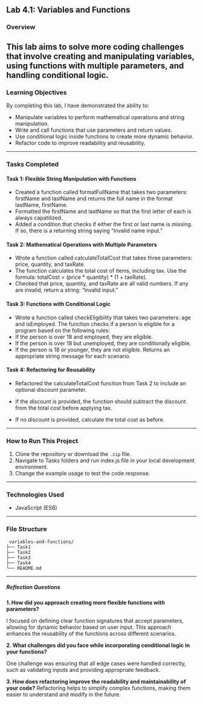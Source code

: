 ## Lab 4.1: Variables and Functions

### Overview
This lab aims to solve more coding challenges that involve creating and manipulating variables, using functions with multiple parameters, and handling conditional logic.
---

### Learning Objectives

By completing this lab, I have demonstrated the ability to:
- Manipulate variables to perform mathematical operations and string manipulation.
- Write and call functions that use parameters and return values.
- Use conditional logic inside functions to create more dynamic behavior.
- Refactor code to improve readability and reusability.

---

### Tasks Completed

#### Task 1: Flexible String Manipulation with Functions

- Created a function called formatFullName that takes two parameters: firstName and lastName and returns the full name in the format lastName, firstName.
- Formatted the firstName and lastName so that the first letter of each is always capatilized.
- Added a condition that checks if either the first or last name is missing. If so, there is a returning string saying “Invalid name input.”

#### Task 2: Mathematical Operations with Multiple Parameters

- Wrote a function called calculateTotalCost that takes three parameters: price, quantity, and taxRate.
- The function calculates the total cost of items, including tax. Use the formula: totalCost = (price * quantity) * (1 + taxRate).
- Checked that price, quantity, and taxRate are all valid numbers. If any are invalid, return a string: “Invalid input.”

#### Task 3: Functions with Conditional Logic

- Wrote a function called checkEligibility that takes two parameters: age and isEmployed. The function checks if a person is eligible for a program based on the following rules:
- If the person is over 18 and employed, they are eligible.
- If the person is over 18 but unemployed, they are conditionally eligible.
- If the person is 18 or younger, they are not eligible.
Returns an appropriate string message for each scenario.

#### Task 4: Refactoring for Reusability

- Refactored the calculateTotalCost function from Task 2 to include an optional discount parameter. 

- If the discount is provided, the function should subtract the discount from the total cost before applying tax.
- If no discount is provided, calculate the total cost as before.

---
### How to Run This Project

1. Clone the repository or download the `.zip` file.
2. Navigate to Tasks folders and run index.js file in your local development environment.
3. Change the example usage to test the code response.

---

### Technologies Used
- JavaScript (ES6)

---

### File Structure
```
 variables-and-functions/
├── Task1
├── Task2
├── Task3
├── Task4
└── README.md
```
---
##### Reflection Questions

**1. How did you approach creating more flexible functions with parameters?**

I focused on defining clear function signatures that accept parameters, allowing for dynamic behavior based on user input. This approach enhances the reusability of the functions across different scenarios.

**2. What challenges did you face while incorporating conditional logic in your functions?**

One challenge was ensuring that all edge cases were handled correctly, such as validating inputs and providing appropriate feedback.

**3. How does refactoring improve the readability and maintainability of your code?**
Refactoring helps to simplify complex functions, making them easier to understand and modify in the future.





























